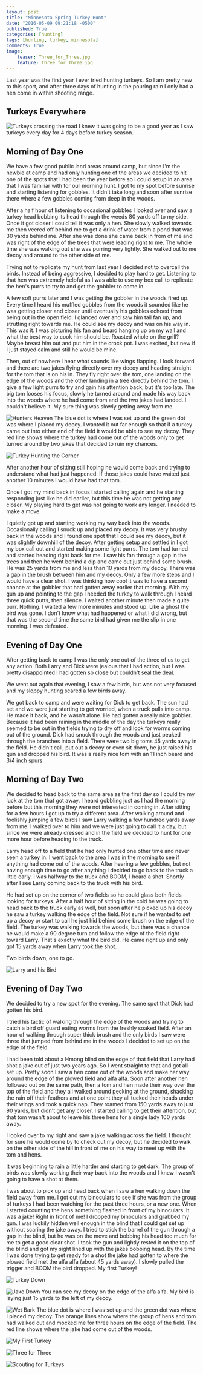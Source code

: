 ```yaml
---
layout: post
title: "Minnesota Spring Turkey Hunt"
date: "2016-05-09 09:21:18 -0500"
published: True
categories: [hunting]
tags: [hunting, turkey, minnesota]
comments: True
image:
    teaser: Three_for_Three.jpg
    feature: Three_for_Three.jpg
---
```


Last year was the first year I ever tried hunting turkeys. So I am pretty new to this sport, and after three days of hunting in the pouring rain I only had a hen come in within shooting range.

## Turkeys Everywhere
![Turkeys crossing the road](/images/Turkeys_Crossing_The_Road.jpg)
I knew it was going to be a good year as I saw turkeys every day for 4 days before turkey season.

## Morning of Day One
We have a few good public land areas around camp, but since I'm the newbie at camp and had only hunting one of the areas we decided to hit one of the spots that I had been the year before so I could setup in an area that I was familiar with for our morning hunt. I got to my spot before sunrise and starting listening for gobbles. It didn't take long and soon after sunrise there where a few gobbles coming from deep in the woods.

After a half hour of listening to occasional gobbles I looked over and saw a turkey head bobbing its head through the weeds 80 yards off to my side. Once it got closer I could tell it was only a hen. She slowly walked towards me then veered off behind me to get a drink of water from a pond that was 30 yards behind me. After she was done she came back in from of me and was right of the edge of the trees that were leading right to me. The whole time she was walking out she was purring very lightly. She walked out to me decoy and around to the other side of me.

Trying not to replicate my hunt from last year I decided not to overcall the birds. Instead of being aggressive, I decided to play hard to get. Listening to that hen was extremely helpful as I was able to use my box call to replicate the hen's purrs to try to and get the gobbler to come in.

A few soft purrs later and I was getting the gobbler in the woods fired up. Every time I heard his muffled gobbles from the woods it sounded like he was getting closer and closer until eventually his gobbles echoed from being out in the open field. I glanced over and saw him tail fan up, and strutting right towards me. He could see my decoy and was on his way in. This was it. I was picturing his fan and beard hanging up on my wall and what the best way to cook him should be. Roasted whole on the grill? Maybe breast him out and put him in the crock pot. I was excited, but new if I just stayed calm and still he would be mine.

Then, out of nowhere I hear what sounds like wings flapping. I look forward and there are two jakes flying directly over my decoy and heading straight for the tom that is on his in. They fly right over the tom, one landing on the edge of the woods and the other landing in a tree directly behind the tom. I give a few light purrs to try and gain his attention back, but it's too late. The big tom looses his focus, slowly he turned around and made his way back into the woods where he had come from and the two jakes had landed. I couldn't believe it. My sure thing was slowly getting away from me.

![Hunters Heaven](/images/Hunters_Heaven.jpg)
The blue dot is where I was set up and the green dot was where I placed my decoy. I wanted it out far enough so that if a turkey came out into either end of the field it would be able to see my decoy. They red line shows where the turkey had come out of the woods only to get turned around by two jakes that decided to ruin my chances.

![Turkey Hunting the Corner](/images/Turkey_Hunting_The_Corner.jpg)

After another hour of sitting still hoping he would come back and trying to understand what had just happened. If those jakes could have waited just another 10 minutes I would have had that tom.

Once I got my mind back in focus I started calling again and he starting responding just like he did earlier, but this time he was not getting any closer. My playing hard to get was not going to work any longer. I needed to make a move.

I quietly got up and starting working my way back into the woods. Occasionally calling I snuck up and placed my decoy. It was very brushy back in the woods and I found one spot that I could see my decoy, but it was slightly downhill of the decoy. After getting setup and settled in I got my box call out and started making some light purrs. The tom had turned and started heading right back for me. I saw his fan through a gap in the trees and then he went behind a dip and came out just behind some brush. He was 25 yards from me and less than 10 yards from my decoy. There was a gap in the brush between him and my decoy. Only a few more steps and I would have a clear shot. I was thinking how cool it was to have a second chance at the gobbler that had gotten away earlier that morning. With my gun up and pointing to the gap I needed the turkey to walk through I heard three quick putts, then silence. I waited another minute then made a quite purr. Nothing. I waited a few more minutes and stood up. Like a ghost the bird was gone. I don't know what had happened or what I did wrong, but that was the second time the same bird had given me the slip in one morning. I was defeated.

## Evening of Day One

After getting back to camp I was the only one out of the three of us to get any action. Both Larry and Dick were jealous that I had action, but I was pretty disappointed I had gotten so close but couldn't seal the deal.

We went out again that evening, I saw a few birds, but was not very focused and my sloppy hunting scared a few birds away.

We got back to camp and were waiting for Dick to get back. The sun had set and we were just starting to get worried, when a truck pulls into camp. He made it back, and he wasn't alone. He had gotten a really nice gobbler. Because it had been raining in the middle of the day the turkeys really seemed to be out in the fields trying to dry off and look for worms coming out of the ground. Dick had snuck through the woods and just peaked through the branches into a field. There were two big toms 45 yards away in the field. He didn't call, put out a decoy or even sit down, he just raised his gun and dropped his bird. It was a really nice tom with an 11 inch beard and 3/4 inch spurs.

## Morning of Day Two

We decided to head back to the same area as the first day so I could try my luck at the tom that got away. I heard gobbling just as I had the morning before but this morning they were not interested in coming in. After sitting for a few hours I got up to try a different area. After walking around and foolishly jumping a few birds I saw Larry walking a few hundred yards away from me. I walked over to him and we were just going to call it a day, but since we were already dressed and in the field we decided to hunt for one more hour before heading to the truck.

Larry head off to a field that he had only hunted one other time and never seen a turkey in. I went back to the area I was in the morning to see if anything had come out of the woods. After hearing a few gobbles, but not having enough time to go after anything I decided to go back to the truck a little early. I was halfway to the truck and BOOM, I heard a shot. Shortly after I see Larry coming back to the truck with his bird.

He had set up on the corner of two fields so he could glass both fields looking for turkeys. After a half hour of sitting in the cold he was going to head back to the truck early as well, but soon after he picked up his decoy he saw a turkey walking the edge of the field. Not sure if he wanted to set up a decoy or start to call he just hid behind some brush on the edge of the field. The turkey was walking towards the woods, but there was a chance he would make a 90 degree turn and follow the edge of the field right toward Larry. That's exactly what the bird did. He came right up and only got 15 yards away when Larry took the shot.

Two birds down, one to go.

![Larry and his Bird](/images/Larry_and_his_Bird.jpg)

## Evening of Day Two

We decided to try a new spot for the evening. The same spot that Dick had gotten his bird.

I tried his tactic of walking through the edge of the woods and trying to catch a bird off guard eating worms from the freshly soaked field. After an hour of walking through super thick brush and the only birds I saw were three that jumped from behind me in the woods I decided to set up on the edge of the field.

I had been told about a Hmong blind on the edge of that field that Larry had shot a jake out of just two years ago. So I went straight to that and got all set up. Pretty soon I saw a hen come out of the woods and make her way around the edge of the plowed field and alfa alfa. Soon after another hen followed out on the same path, then a tom and hen made their way over the top of the field and they all walked around pecking at the ground, shacking the rain off their feathers and at one point they all tucked their heads under their wings and took a quick nap. They roamed from 150 yards away to just 90 yards, but didn't get any closer. I started calling to get their attention, but that tom wasn't about to leave his three hens for a single lady 100 yards away.

I looked over to my right and saw a jake walking across the field. I thought for sure he would come by to check out my decoy, but he decided to walk on the other side of the hill in front of me on his way to meet up with the tom and hens.

It was beginning to rain a little harder and starting to get dark. The group of birds was slowly working their way back into the woods and I knew I wasn't going to have a shot at them.

I was about to pick up and head back when I saw a hen walking down the field away from me. I got out my binoculars to see if she was from the group of turkeys I had been watching for the past three hours, or a new one. When I started counting the hens something flashed in front of my binoculars. It was a jake! Right in front of me! I dropped my binoculars and grabbed my gun. I was luckily hidden well enough in the blind that I could get set up without scaring the jake away. I tried to stick the barrel of the gun through a gap in the blind, but he was on the move and bobbing his head too much for me to get a good clear shot. I took the gun and lightly rested it on the top of the blind and got my sight lined up with the jakes bobbing head. By the time I was done trying to get ready for a shot the jake had gotten to where the plowed field met the alfa alfa (about 45 yards away). I slowly pulled the trigger and BOOM the bird dropped. My first Turkey!

![Turkey Down](/images/Turkey_Down.jpg)

![Jake Down](/images/Jake_Down.jpg)
You can see my decoy on the edge of the alfa alfa. My bird is laying just 15 yards to the left of my decoy.

![Wet Bark](/images/Wet_Bark.jpg)
The blue dot is where I was set up and the green dot was where I placed my decoy. The orange lines show where the group of hens and tom had walked out and mocked me for three hours on the edge of the field. The red line shows where the jake had come out of the woods.

![My First Turkey](/images/My_First_Turkey.jpg)

![Three for Three](/images/Three_for_Three.jpg)

![Scouting for Turkeys](/images/Scouting_for_Turkeys.jpg)

